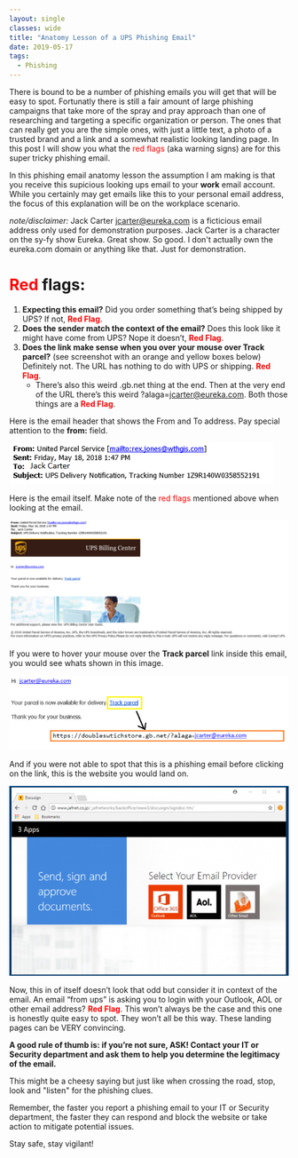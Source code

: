 ```yaml
---
layout: single
classes: wide
title: "Anatomy Lesson of a UPS Phishing Email"
date: 2019-05-17
tags:
  - Phishing
---
```

There is bound to be a number of phishing emails you will get that will be easy to spot. Fortunatly there is still a fair amount of large phishing campaigns that take more of the spray and pray approach than one of researching and targeting a specific organization or person. The ones that can really get you are the simple ones, with just a little text, a photo of a trusted brand and a link and a somewhat realistic looking landing page. In this post I will show you what the <span style="color:red">red flags</span> (aka warning signs) are for this super tricky phishing email.

In this phishing email anatomy lesson the assumption I am making is that you receive this supicious looking ups email to your **work** email account. While you certainly may get emails like this to your personal email address, the focus of this explanation will be on the workplace scenario.

*note/disclaimer:* Jack Carter jcarter@eureka.com is a ficticious email address only used for demonstration purposes. Jack Carter is a character on the sy-fy show Eureka. Great show. So good. I don't actually own the eureka.com domain or anything like that. Just for demonstration.

# <span style="color:red">**Red** </span>**flags**:

1. **Expecting this email?** Did you order something that’s being shipped by UPS? If not, <span style="color:red">**Red Flag**</span>.
2. **Does the sender match the context of the email?** Does this look like it might have come from UPS? Nope it doesn’t, <span style="color:red">**Red Flag**</span>.
3. **Does the link make sense when you over your mouse over Track parcel?** (see screenshot with an orange and yellow boxes below) Definitely not. The URL has nothing to do with UPS or shipping. <span style="color:red">**Red Flag**</span>.
    * There’s also this weird .gb.net thing at the end. Then at the very end of the URL there’s this weird ?alaga=jcarter@eureka.com. Both those things are a <span style="color:red">**Red Flag**</span>.

Here is the email header that shows the From and To address. Pay special attention to the **from:** field.

![upsphishingheader.png](/assets/img/upsphishingheader.png)

Here is the email itself. Make note of the <span style="color:red">red flags</span> mentioned above when looking at the email.

![upsphishing.png](/assets/img/upsphishing.png)

If you were to hover your mouse over the **Track parcel** link inside this email, you would see whats shown in this image.

![upsphishingurl.png](/assets/img/upsphishingurl.png)

And if you were not able to spot that this is a phishing email before clicking on the link, this is the website you would land on.

![upsphishinglandingpage.png](/assets/img/upsphishinglandingpage.png)

Now, this in of itself doesn’t look that odd but consider it in context of the email. An email “from ups” is asking you to login with your Outlook, AOL or other email address? <span style="color:red">**Red Flag**</span>. This won’t always be the case and this one is honestly quite easy to spot. They won’t all be this way. These landing pages can be VERY convincing.

**A good rule of thumb is: if you’re not sure, ASK! Contact your IT or Security department and ask them to help you determine the legitimacy of the email.**

This might be a cheesy saying but just like when crossing the road, stop, look and "listen" for the phishing clues. 

Remember, the faster you report a phishing email to your IT or Security department, the faster they can respond and block the website or take action to mitigate potential issues.

Stay safe, stay vigilant!
